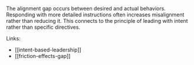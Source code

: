 The alignment gap occurs between desired and actual behaviors. Responding with more detailed instructions often increases misalignment rather than reducing it. This connects to the principle of leading with intent rather than specific directives.

Links:
- [[intent-based-leadership]]
- [[friction-effects-gap]]
